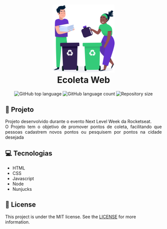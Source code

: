 <h1 align="center">
   <img  width="200px" alt="ecoleta image" src="public/assets/image-github.png"/>
    <br>
    Ecoleta Web
</h1>

<p align="center">
  <img alt="GitHub top language" src="https://img.shields.io/github/languages/top/pedromartinscap/ecoleta">
  
  <img alt="GitHub language count" src="https://img.shields.io/github/languages/count/pedromartinscap/ecoleta">
     
  <img alt="Repository size" src="https://img.shields.io/github/repo-size/pedromartinscap/ecoleta">

</p>

## :green_book: Projeto

<p align="justify"> 
Projeto desenvolvido durante o evento Next Level Week da Rocketseat. <br>
O Projeto tem o objetivo de promover pontos de coleta, facilitando que pessoas cadastrem novos pontos ou pesquisem por pontos na cidade desejada 
</p>

## :computer: Tecnologias

- HTML
- CSS
- Javascript
- Node
- Nunjucks

## :memo: License
This project is under the MIT license. See the [LICENSE](https://github.com/lukemorales/nubank-react-native/blob/master/LICENSE) for more information.
